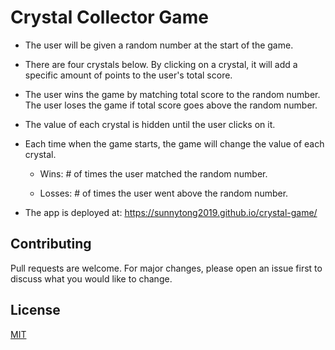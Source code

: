 # Crystal Collector Game
* The user will be given a random number at the start of the game.

* There are four crystals below. By clicking on a crystal, it will add a specific amount of points to the user's total score.

* The user wins the game by matching total score to the random number. The user loses the game if total score goes above the random number.

* The value of each crystal is hidden until the user clicks on it.

* Each time when the game starts, the game will change the value of each crystal.

  * Wins: # of times the user matched the random number.

  * Losses: # of times the user went above the random number.

* The app is deployed at: https://sunnytong2019.github.io/crystal-game/



## Contributing
Pull requests are welcome. For major changes, please open an issue first to discuss what you would like to change.


## License
[MIT](https://choosealicense.com/licenses/mit/)
